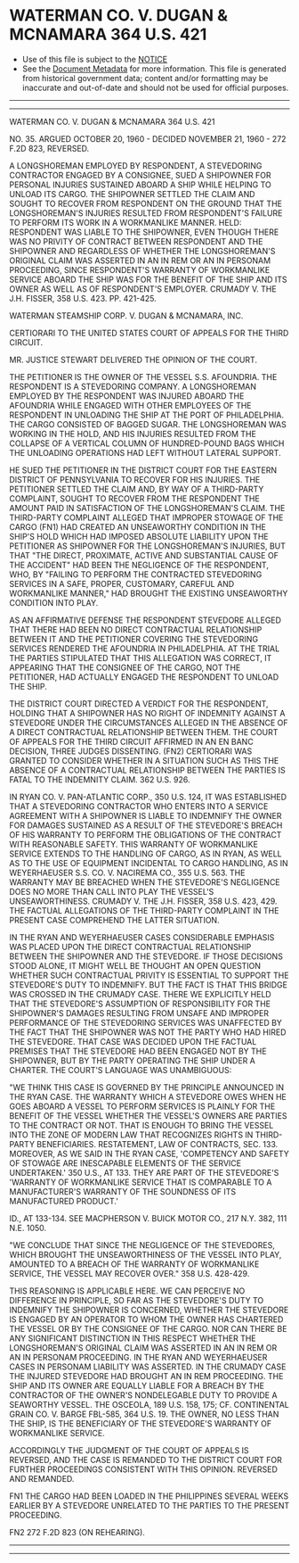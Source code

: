 ---
---

# WATERMAN CO. V. DUGAN & MCNAMARA 364 U.S. 421

* Use of this file is subject to the [NOTICE](https://github.com/publicdocs/notice/blob/master/NOTICE)
* See the [Document Metadata](../../../) for more information.
  This file is generated from historical government data; content and/or formatting may be inaccurate and out-of-date and should not be used for official purposes.

----------
----------

WATERMAN CO. V. DUGAN & MCNAMARA 364 U.S. 421

NO. 35.  ARGUED OCTOBER 20, 1960 - DECIDED NOVEMBER 21, 1960 - 272 F.2D 823, REVERSED.

A LONGSHOREMAN EMPLOYED BY RESPONDENT, A STEVEDORING CONTRACTOR ENGAGED BY A CONSIGNEE, SUED A SHIPOWNER FOR PERSONAL INJURIES SUSTAINED ABOARD A SHIP WHILE HELPING TO UNLOAD ITS CARGO.  THE SHIPOWNER SETTLED THE CLAIM AND SOUGHT TO RECOVER FROM RESPONDENT ON THE GROUND THAT THE LONGSHOREMAN'S INJURIES RESULTED FROM RESPONDENT'S FAILURE TO PERFORM ITS WORK IN A WORKMANLIKE MANNER.  HELD:  RESPONDENT WAS LIABLE TO THE SHIPOWNER, EVEN THOUGH THERE WAS NO PRIVITY OF CONTRACT BETWEEN RESPONDENT AND THE SHIPOWNER AND REGARDLESS OF WHETHER THE LONGSHOREMAN'S ORIGINAL CLAIM WAS ASSERTED IN AN IN REM OR AN IN PERSONAM PROCEEDING, SINCE RESPONDENT'S WARRANTY OF WORKMANLIKE SERVICE ABOARD THE SHIP WAS FOR THE BENEFIT OF THE SHIP AND ITS OWNER AS WELL AS OF RESPONDENT'S EMPLOYER.  CRUMADY V. THE J.H. FISSER, 358 U.S. 423.  PP. 421-425.

WATERMAN STEAMSHIP CORP. V. DUGAN & MCNAMARA, INC.

CERTIORARI TO THE UNITED STATES COURT OF APPEALS FOR THE THIRD CIRCUIT.

MR. JUSTICE STEWART DELIVERED THE OPINION OF THE COURT.

THE PETITIONER IS THE OWNER OF THE VESSEL S.S. AFOUNDRIA.  THE RESPONDENT IS A STEVEDORING COMPANY.  A LONGSHOREMAN EMPLOYED BY THE RESPONDENT WAS INJURED ABOARD THE AFOUNDRIA WHILE ENGAGED WITH OTHER EMPLOYEES OF THE RESPONDENT IN UNLOADING THE SHIP AT THE PORT OF PHILADELPHIA.  THE CARGO CONSISTED OF BAGGED SUGAR.  THE LONGSHOREMAN WAS WORKING IN THE HOLD, AND HIS INJURIES RESULTED FROM THE COLLAPSE OF A VERTICAL COLUMN OF HUNDRED-POUND BAGS WHICH THE UNLOADING OPERATIONS HAD LEFT WITHOUT LATERAL SUPPORT.

HE SUED THE PETITIONER IN THE DISTRICT COURT FOR THE EASTERN DISTRICT OF PENNSYLVANIA TO RECOVER FOR HIS INJURIES.  THE PETITIONER SETTLED THE CLAIM AND, BY WAY OF A THIRD-PARTY COMPLAINT, SOUGHT TO RECOVER FROM THE RESPONDENT THE AMOUNT PAID IN SATISFACTION OF THE LONGSHOREMAN'S CLAIM.  THE THIRD-PARTY COMPLAINT ALLEGED THAT IMPROPER STOWAGE OF THE CARGO (FN1) HAD CREATED AN UNSEAWORTHY CONDITION IN THE SHIP'S HOLD WHICH HAD IMPOSED ABSOLUTE LIABILITY UPON THE PETITIONER AS SHIPOWNER FOR THE LONGSHOREMAN'S INJURIES, BUT THAT "THE DIRECT, PROXIMATE, ACTIVE AND SUBSTANTIAL CAUSE OF THE ACCIDENT" HAD BEEN THE NEGLIGENCE OF THE RESPONDENT, WHO, BY "FAILING TO PERFORM THE CONTRACTED STEVEDORING SERVICES IN A SAFE, PROPER, CUSTOMARY, CAREFUL AND WORKMANLIKE MANNER," HAD BROUGHT THE EXISTING UNSEAWORTHY CONDITION INTO PLAY.

AS AN AFFIRMATIVE DEFENSE THE RESPONDENT STEVEDORE ALLEGED THAT THERE HAD BEEN NO DIRECT CONTRACTUAL RELATIONSHIP BETWEEN IT AND THE PETITIONER COVERING THE STEVEDORING SERVICES RENDERED THE AFOUNDRIA IN PHILADELPHIA.  AT THE TRIAL THE PARTIES STIPULATED THAT THIS ALLEGATION WAS CORRECT, IT APPEARING THAT THE CONSIGNEE OF THE CARGO, NOT THE PETITIONER, HAD ACTUALLY ENGAGED THE RESPONDENT TO UNLOAD THE SHIP.

THE DISTRICT COURT DIRECTED A VERDICT FOR THE RESPONDENT, HOLDING THAT A SHIPOWNER HAS NO RIGHT OF INDEMNITY AGAINST A STEVEDORE UNDER THE CIRCUMSTANCES ALLEGED IN THE ABSENCE OF A DIRECT CONTRACTUAL RELATIONSHIP BETWEEN THEM.  THE COURT OF APPEALS FOR THE THIRD CIRCUIT AFFIRMED IN AN EN BANC DECISION, THREE JUDGES DISSENTING.  (FN2) CERTIORARI WAS GRANTED TO CONSIDER WHETHER IN A SITUATION SUCH AS THIS THE ABSENCE OF A CONTRACTUAL RELATIONSHIP BETWEEN THE PARTIES IS FATAL TO THE INDEMNITY CLAIM.  362 U.S. 926.

IN RYAN CO. V. PAN-ATLANTIC CORP., 350 U.S. 124, IT WAS ESTABLISHED THAT A STEVEDORING CONTRACTOR WHO ENTERS INTO A SERVICE AGREEMENT WITH A SHIPOWNER IS LIABLE TO INDEMNIFY THE OWNER FOR DAMAGES SUSTAINED AS A RESULT OF THE STEVEDORE'S BREACH OF HIS WARRANTY TO PERFORM THE OBLIGATIONS OF THE CONTRACT WITH REASONABLE SAFETY.  THIS WARRANTY OF WORKMANLIKE SERVICE EXTENDS TO THE HANDLING OF CARGO, AS IN RYAN, AS WELL AS TO THE USE OF EQUIPMENT INCIDENTAL TO CARGO HANDLING, AS IN WEYERHAEUSER S.S. CO. V. NACIREMA CO., 355 U.S. 563.  THE WARRANTY MAY BE BREACHED WHEN THE STEVEDORE'S NEGLIGENCE DOES NO MORE THAN CALL INTO PLAY THE VESSEL'S UNSEAWORTHINESS.  CRUMADY V. THE J.H. FISSER, 358 U.S. 423, 429.  THE FACTUAL ALLEGATIONS OF THE THIRD-PARTY COMPLAINT IN THE PRESENT CASE COMPREHEND THE LATTER SITUATION.

IN THE RYAN AND WEYERHAEUSER CASES CONSIDERABLE EMPHASIS WAS PLACED UPON THE DIRECT CONTRACTUAL RELATIONSHIP BETWEEN THE SHIPOWNER AND THE STEVEDORE.  IF THOSE DECISIONS STOOD ALONE, IT MIGHT WELL BE THOUGHT AN OPEN QUESTION WHETHER SUCH CONTRACTUAL PRIVITY IS ESSENTIAL TO SUPPORT THE STEVEDORE'S DUTY TO INDEMNIFY.  BUT THE FACT IS THAT THIS BRIDGE WAS CROSSED IN THE CRUMADY CASE.  THERE WE EXPLICITLY HELD THAT THE STEVEDORE'S ASSUMPTION OF RESPONSIBILITY FOR THE SHIPOWNER'S DAMAGES RESULTING FROM UNSAFE AND IMPROPER PERFORMANCE OF THE STEVEDORING SERVICES WAS UNAFFECTED BY THE FACT THAT THE SHIPOWNER WAS NOT THE PARTY WHO HAD HIRED THE STEVEDORE.  THAT CASE WAS DECIDED UPON THE FACTUAL PREMISES THAT THE STEVEDORE HAD BEEN ENGAGED NOT BY THE SHIPOWNER, BUT BY THE PARTY OPERATING THE SHIP UNDER A CHARTER.  THE COURT'S LANGUAGE WAS UNAMBIGUOUS:

"WE THINK THIS CASE IS GOVERNED BY THE PRINCIPLE ANNOUNCED IN THE RYAN CASE.  THE WARRANTY WHICH A STEVEDORE OWES WHEN HE GOES ABOARD A VESSEL TO PERFORM SERVICES IS PLAINLY FOR THE BENEFIT OF THE VESSEL WHETHER THE VESSEL'S OWNERS ARE PARTIES TO THE CONTRACT OR NOT.  THAT IS ENOUGH TO BRING THE VESSEL INTO THE ZONE OF MODERN LAW THAT RECOGNIZES RIGHTS IN THIRD-PARTY BENEFICIARIES.  RESTATEMENT, LAW OF CONTRACTS, SEC. 133.  MOREOVER, AS WE SAID IN THE RYAN CASE, 'COMPETENCY AND SAFETY OF STOWAGE ARE INESCAPABLE ELEMENTS OF THE SERVICE UNDERTAKEN.'  350 U.S., AT 133.  THEY ARE PART OF THE STEVEDORE'S 'WARRANTY OF WORKMANLIKE SERVICE THAT IS COMPARABLE TO A MANUFACTURER'S WARRANTY OF THE SOUNDNESS OF ITS MANUFACTURED PRODUCT.'

ID., AT 133-134.  SEE MACPHERSON V. BUICK MOTOR CO., 217 N.Y. 382, 111 N.E. 1050.

"WE CONCLUDE THAT SINCE THE NEGLIGENCE OF THE STEVEDORES, WHICH BROUGHT THE UNSEAWORTHINESS OF THE VESSEL INTO PLAY, AMOUNTED TO A BREACH OF THE WARRANTY OF WORKMANLIKE SERVICE, THE VESSEL MAY RECOVER OVER."  358 U.S. 428-429.

THIS REASONING IS APPLICABLE HERE.  WE CAN PERCEIVE NO DIFFERENCE IN PRINCIPLE, SO FAR AS THE STEVEDORE'S DUTY TO INDEMNIFY THE SHIPOWNER IS CONCERNED, WHETHER THE STEVEDORE IS ENGAGED BY AN OPERATOR TO WHOM THE OWNER HAS CHARTERED THE VESSEL OR BY THE CONSIGNEE OF THE CARGO.  NOR CAN THERE BE ANY SIGNIFICANT DISTINCTION IN THIS RESPECT WHETHER THE LONGSHOREMAN'S ORIGINAL CLAIM WAS ASSERTED IN AN IN REM OR AN IN PERSONAM PROCEEDING.  IN THE RYAN AND WEYERHAEUSER CASES IN PERSONAM LIABILITY WAS ASSERTED.  IN THE CRUMADY CASE THE INJURED STEVEDORE HAD BROUGHT AN IN REM PROCEEDING.   THE SHIP AND ITS OWNER ARE EQUALLY LIABLE FOR A BREACH BY THE CONTRACTOR OF THE OWNER'S NONDELEGABLE DUTY TO PROVIDE A SEAWORTHY VESSEL.  THE OSCEOLA, 189 U.S. 158, 175; CF. CONTINENTAL GRAIN CO. V. BARGE FBL-585, 364 U.S. 19.  THE OWNER, NO LESS THAN THE SHIP, IS THE BENEFICIARY OF THE STEVEDORE'S WARRANTY OF WORKMANLIKE SERVICE.

ACCORDINGLY THE JUDGMENT OF THE COURT OF APPEALS IS REVERSED, AND THE CASE IS REMANDED TO THE DISTRICT COURT FOR FURTHER PROCEEDINGS CONSISTENT WITH THIS OPINION.  REVERSED AND REMANDED.

FN1  THE CARGO HAD BEEN LOADED IN THE PHILIPPINES SEVERAL WEEKS EARLIER BY A STEVEDORE UNRELATED TO THE PARTIES TO THE PRESENT PROCEEDING.

FN2  272 F.2D 823 (ON REHEARING).


----------
----------

